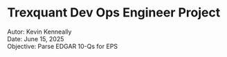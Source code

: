 # Trexquant Dev Ops Engineer Project     
      
Autor: Kevin Kenneally   
Date: June 15, 2025    
Objective: Parse EDGAR 10-Qs for EPS     



